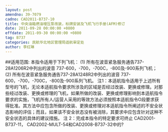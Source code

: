 ```yaml
---
layout: post
amendno: 39-7079
cadno: CAD2011-B737-10
title: 中央油箱燃油增压泵改装，标牌安装及飞机飞行手册(AFM)修订
date: 2011-09-28 00:00:00 +0800
effdate: 2011-09-30 00:00:00 +0800
tag: B737
categories: 民航华北地区管理局适航审定处
author: 李红琳
---
```


##适用范围:
本指令适用于下列飞机：
(1) 所有在波音紧急服务通告737-28A1206R2中列出的波音 737-600，-700，-700C，-800及-900系列飞机；
(2) 所有在波音紧急服务通告737-28A1248R2中列出的波音 737-600，-700，-700C，-800及-900系列飞机。
注1：本适航指令适用于上述所有型号的飞机，无论本适航指令要求所涉及的区域是否经过改装、更换或修理。对那些经过改装、更换或修理的飞机，如果所做的改装、更换或修理影响到本适航指令要求的实施，飞机所有人/运营人采用的等效方法必须按照本适航指令O段要求获得批准。其方法中应包含所做的改装、更换或修理对本适航指令所阐述的不安全状态影响的评估；而且，如果该不安全状态没有被消除，其要求中应包含针对这种不安全状态的具体的建议措施。
注 2：完成本指令的特定要求可终止 CAD2001-B737-11， CAD2002-MULT-54和CAD2008-B737-32中的?


